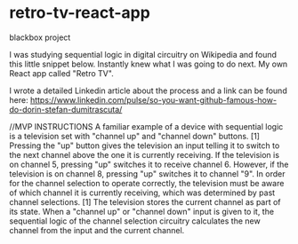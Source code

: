 # retro-tv-react-app
blackbox project

I was studying sequential logic in digital circuitry on Wikipedia and found this little snippet below. 
Instantly knew what I was going to do next. My own React app called "Retro TV".

I wrote a detailed Linkedin article about the process and a link can be found here: https://www.linkedin.com/pulse/so-you-want-github-famous-how-do-dorin-stefan-dumitrascuta/

//MVP INSTRUCTIONS
A familiar example of a device with sequential logic is a television set with "channel up" and "channel down" buttons.
[1] Pressing the "up" button gives the television an input telling it to switch to the next channel above the one it is currently receiving. If the television is on channel 5, pressing "up" switches it to receive channel 6. However, if the television is on channel 8, pressing "up" switches it to channel "9". In order for the channel selection to operate correctly, the television must be aware of which channel it is currently receiving, which was determined by past channel selections.
[1] The television stores the current channel as part of its state. When a "channel up" or "channel down" input is given to it, the sequential logic of the channel selection circuitry calculates the new channel from the input and the current channel.


